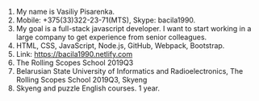 1. My name is Vasiliy Pisarenka.
2. Mobile: +375(33)322-23-71(MTS), Skype: bacila1990.
3. My goal is a full-stack javascript developer. I want to start working in a large company to get experience from senior colleagues.
4. HTML, CSS, JavaScript, Node.js, GitHub, Webpack, Bootstrap.
5. Link: https://bacila1990.netlify.com
6. The Rolling Scopes School 2019Q3
7. Belarusian State University of Informatics and Radioelectronics, The Rolling Scopes School 2019Q3, Skyeng
8. Skyeng and puzzle English courses. 1 year.
